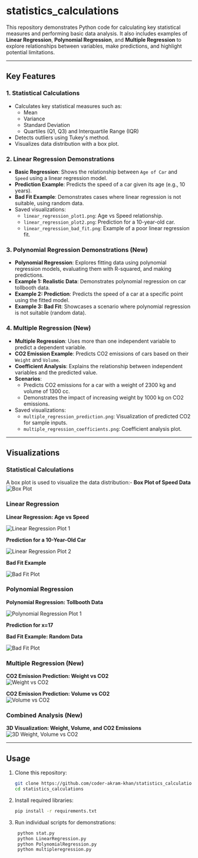 # statistics_calculations

This repository demonstrates Python code for calculating key statistical measures and performing basic data analysis. It also includes examples of **Linear Regression**, **Polynomial Regression**, and **Multiple Regression** to explore relationships between variables, make predictions, and highlight potential limitations.

---

## Key Features

### 1. Statistical Calculations

- Calculates key statistical measures such as:
  - Mean
  - Variance
  - Standard Deviation
  - Quartiles (Q1, Q3) and Interquartile Range (IQR)
- Detects outliers using Tukey's method.
- Visualizes data distribution with a box plot.

### 2. Linear Regression Demonstrations

- **Basic Regression**: Shows the relationship between `Age of Car` and `Speed` using a linear regression model.
- **Prediction Example**: Predicts the speed of a car given its age (e.g., 10 years).
- **Bad Fit Example**: Demonstrates cases where linear regression is not suitable, using random data.
- Saved visualizations:
  - `linear_regression_plot1.png`: Age vs Speed relationship.
  - `linear_regression_plot2.png`: Prediction for a 10-year-old car.
  - `linear_regression_bad_fit.png`: Example of a poor linear regression fit.

### 3. Polynomial Regression Demonstrations (New)

- **Polynomial Regression**: Explores fitting data using polynomial regression models, evaluating them with R-squared, and making predictions.
- **Example 1: Realistic Data**: Demonstrates polynomial regression on car tollbooth data.
- **Example 2: Prediction**: Predicts the speed of a car at a specific point using the fitted model.
- **Example 3: Bad Fit**: Showcases a scenario where polynomial regression is not suitable (random data).
### 4. Multiple Regression (New)

- **Multiple Regression**: Uses more than one independent variable to predict a dependent variable.
- **CO2 Emission Example**: Predicts CO2 emissions of cars based on their `Weight` and `Volume`.
- **Coefficient Analysis**: Explains the relationship between independent variables and the predicted value.
- **Scenarios**:
  - Predicts CO2 emissions for a car with a weight of 2300 kg and volume of 1300 cc.
  - Demonstrates the impact of increasing weight by 1000 kg on CO2 emissions.
- Saved visualizations:
  - `multiple_regression_prediction.png`: Visualization of predicted CO2 for sample inputs.
  - `multiple_regression_coefficients.png`: Coefficient analysis plot.


---

## Visualizations

### Statistical Calculations

A box plot is used to visualize the data distribution:- **Box Plot of Speed Data**
  ![Box Plot](https://github.com/coder-akram-khan/statistics_calculations/blob/main/stat.png?raw=true)

### Linear Regression

**Linear Regression: Age vs Speed**

![Linear Regression Plot 1](https://github.com/coder-akram-khan/statistics_calculations/blob/main/linear_regression_plot1.png?raw=true)

**Prediction for a 10-Year-Old Car**

![Linear Regression Plot 2](https://github.com/coder-akram-khan/statistics_calculations/blob/main/linear_regression_plot2.png?raw=true)

**Bad Fit Example**

![Bad Fit Plot](https://github.com/coder-akram-khan/statistics_calculations/blob/main/linear_regression_bad_fit.png?raw=true)

### Polynomial Regression 

**Polynomial Regression: Tollbooth Data**

![Polynomial Regression Plot 1](https://github.com/coder-akram-khan/statistics_calculations/blob/main/goodfipolynomial.png?raw=true)

**Prediction for x=17**


**Bad Fit Example: Random Data**

![Bad Fit Plot](https://github.com/coder-akram-khan/statistics_calculations/blob/main/badfitpolynomial.png?raw=true)

### Multiple Regression (New)
**CO2 Emission Prediction: Weight vs CO2**  
![Weight vs CO2](https://github.com/coder-akram-khan/statistics_calculations/blob/main/volume_vs_co2.png?raw=true)

**CO2 Emission Prediction: Volume vs CO2**  
![Volume vs CO2](https://github.com/coder-akram-khan/statistics_calculations/blob/main/volume_vs_co2.png?raw=true)

### Combined Analysis (New)

**3D Visualization: Weight, Volume, and CO2 Emissions**  
![3D Weight, Volume vs CO2](https://github.com/coder-akram-khan/statistics_calculations/blob/main/3d_weight_volume_vs_co2.png?raw=true)


---
## Usage

1. Clone this repository:  
   ```bash
   git clone https://github.com/coder-akram-khan/statistics_calculations.git
   cd statistics_calculations
2. Install required libraries:  
   ```bash
   pip install -r requirements.txt
3. Run individual scripts for demonstrations:  
   ```bash
    python stat.py
    python LinearRegression.py
    python PolynomialRegression.py
    python multipleregression.py
